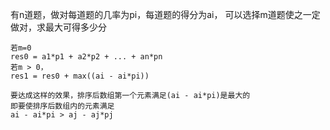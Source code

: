 有n道题，做对每道题的几率为pi，每道题的得分为ai，
可以选择m道题使之一定做对，求最大可得多少分

```text
若m=0
res0 = a1*p1 + a2*p2 + ... + an*pn
若m > 0，
res1 = res0 + max((ai - ai*pi))

要达成这样的效果，排序后数组第一个元素满足(ai - ai*pi)是最大的
即要使排序后数组内的元素满足
ai - ai*pi > aj - aj*pj
```
 


